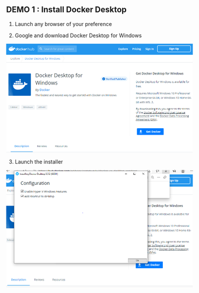 ## DEMO 1 : Install Docker Desktop
1. Launch any browser of your preference

2. Google and download Docker Desktop for Windows

![download](images/download_docker_desktop_installer.png)

3. Launch the installer

![download](images/install_docker_for_desktop.png)

